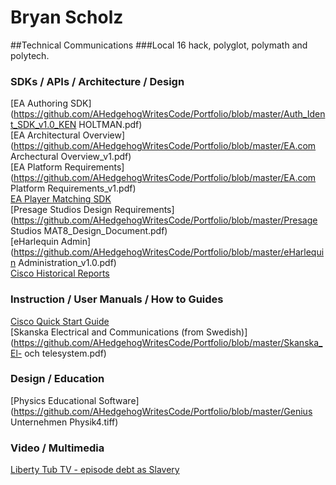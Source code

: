 # Bryan Scholz 
##Technical Communications
###Local 16 hack, polyglot, polymath and polytech.

### SDKs / APIs / Architecture / Design
[EA Authoring SDK](https://github.com/AHedgehogWritesCode/Portfolio/blob/master/Auth_Ident_SDK_v1.0_KEN HOLTMAN.pdf)  
[EA Architectural Overview](https://github.com/AHedgehogWritesCode/Portfolio/blob/master/EA.com Archectural Overview_v1.pdf)  
[EA Platform Requirements](https://github.com/AHedgehogWritesCode/Portfolio/blob/master/EA.com Platform Requirements_v1.pdf)  
[EA Player Matching SDK](https://github.com/AHedgehogWritesCode/Portfolio/blob/master/Matchmaker_SDK_v1.0.pdf)  
[Presage Studios Design Requirements](https://github.com/AHedgehogWritesCode/Portfolio/blob/master/Presage Studios MAT8_Design_Document.pdf)  
[eHarlequin Admin](https://github.com/AHedgehogWritesCode/Portfolio/blob/master/eHarlequin Administration_v1.0.pdf)  
[Cisco Historical Reports](https://github.com/AHedgehogWritesCode/Portfolio/blob/master/hr.pdf)  

### Instruction / User Manuals / How to Guides
[Cisco  Quick Start Guide](https://github.com/AHedgehogWritesCode/Portfolio/blob/master/cadquick.pdf)  
[Skanska Electrical and Communications (from Swedish)](https://github.com/AHedgehogWritesCode/Portfolio/blob/master/Skanska_El- och telesystem.pdf)  

### Design / Education
[Physics Educational Software](https://github.com/AHedgehogWritesCode/Portfolio/blob/master/Genius Unternehmen Physik4.tiff)  

### Video / Multimedia
[Liberty Tub TV - episode debt as Slavery](https://github.com/AHedgehogWritesCode/Portfolio/blob/master/LibertyTubeTV2.jpg)  

